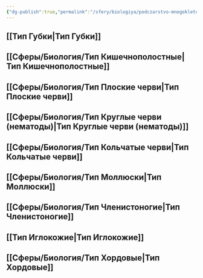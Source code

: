 ```yaml
---
{"dg-publish":true,"permalink":"/sfery/biologiya/podczarstvo-mnogokletochnye/","tags":["Зоология"]}
---
```


## [[Тип Губки\|Тип Губки]]
## [[Сферы/Биология/Тип Кишечнополостные\|Тип Кишечнополостные]]
## [[Сферы/Биология/Тип Плоские черви\|Тип Плоские черви]]
## [[Сферы/Биология/Тип Круглые черви (нематоды)\|Тип Круглые черви (нематоды)]]
## [[Сферы/Биология/Тип Кольчатые черви\|Тип Кольчатые черви]]
## [[Сферы/Биология/Тип Моллюски\|Тип Моллюски]]
## [[Сферы/Биология/Тип Членистоногие\|Тип Членистоногие]]
## [[Тип Иглокожие\|Тип Иглокожие]]
## [[Сферы/Биология/Тип Хордовые\|Тип Хордовые]] 